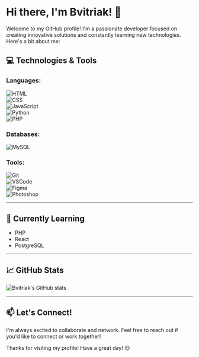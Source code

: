 # Hi there, I'm Bvitriak! 👋

Welcome to my GitHub profile! I'm a passionate developer focused on creating innovative solutions and constantly learning new technologies. Here's a bit about me:

## 💻 Technologies & Tools

### Languages:
![HTML](https://img.shields.io/badge/HTML-E34F26?style=for-the-badge&logo=html5&logoColor=white)  
![CSS](https://img.shields.io/badge/CSS-1572B6?style=for-the-badge&logo=css3&logoColor=white)  
![JavaScript](https://img.shields.io/badge/JavaScript-F7DF1E?style=for-the-badge&logo=javascript&logoColor=black)  
![Python](https://img.shields.io/badge/Python-3776AB?style=for-the-badge&logo=python&logoColor=white)  
![PHP](https://img.shields.io/badge/PHP-777BB4?style=for-the-badge&logo=php&logoColor=white)

### Databases:
![MySQL](https://img.shields.io/badge/MySQL-4479A1?style=for-the-badge&logo=mysql&logoColor=white)

### Tools:
![Git](https://img.shields.io/badge/Git-F05032?style=for-the-badge&logo=git&logoColor=white)  
![VSCode](https://img.shields.io/badge/VSCode-0078D4?style=for-the-badge&logo=visual-studio-code&logoColor=white)  
![Figma](https://img.shields.io/badge/Figma-F24E1E?style=for-the-badge&logo=figma&logoColor=white)  
![Photoshop](https://img.shields.io/badge/Photoshop-31A8FF?style=for-the-badge&logo=adobe-photoshop&logoColor=white)

---

## 🌱 Currently Learning

- PHP
- React
- PostgreSQL

---

## 📈 GitHub Stats

![Bvitriak's GitHub stats](https://github-readme-stats.vercel.app/api?username=Bvitriak&show_icons=true&theme=radical)

---

## 📫 Let's Connect!

I'm always excited to collaborate and network. Feel free to reach out if you'd like to connect or work together!

Thanks for visiting my profile! Have a great day! 😊